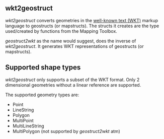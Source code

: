 wkt2geostruct
-------------
*wkt2geostruct* converts geometries in the [well-known text (WKT)][wkt] markup
language to geostructs (or mapstructs). The structs it creates are the type
used/created by functions from the Mapping Toolbox.

*geostruct2wkt* as the name would suggest, does the inverse of *wkt2geostruct*.
It generates WKT representations of geostructs (or mapstructs).

[wkt]: http://en.wikipedia.org/wiki/Well-known_text "well-known text"

Supported shape types
---------------------
*wkt2geostruct* only supports a subset of the WKT format. Only 2 dimensional
geometries without a linear reference are supported.

The supported geometry types are:

* Point
* LineString
* Polygon
* MultiPoint
* MultiLineString
* MultiPolygon (not supported by *geostruct2wkt* atm)

